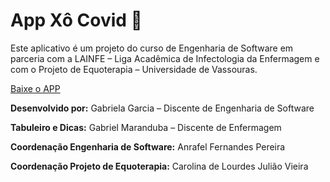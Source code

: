 # App Xô Covid :game_die:
Este aplicativo é um projeto do curso de Engenharia de Software em parceria com a LAINFE – Liga Acadêmica de Infectologia da Enfermagem e com o Projeto de Equoterapia – Universidade de Vassouras.

[Baixe o APP](https://github.com/gabsgc/app_xocovid/blob/master/ProjetoGame.apk)

**Desenvolvido por:**
Gabriela Garcia – Discente de Engenharia de Software

**Tabuleiro e Dicas:** 
Gabriel Maranduba  – Discente de Enfermagem

**Coordenação Engenharia de Software:**
Anrafel Fernandes Pereira 

**Coordenação Projeto de Equoterapia:**
Carolina de Lourdes Julião Vieira
